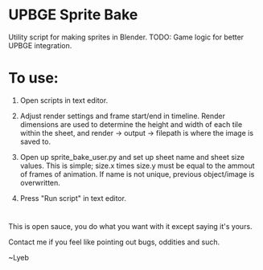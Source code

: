 # UPBGE Sprite Bake

Utility script for making sprites in Blender. TODO: Game logic for better UPBGE integration.

# To use:
  1. Open scripts in text editor.
  
  2. Adjust render settings and frame start/end in timeline. Render dimensions are used to determine the height and width of each tile within the sheet, and render -> output -> filepath is where the image is saved to.
  
  3. Open up sprite_bake_user.py and set up sheet name and sheet size values. This is simple; size.x times size.y must be equal to the ammout of frames of animation. If name is not unique, previous object/image is overwritten.
  
  4. Press "Run script" in text editor.

# 

This is open sauce, you do what you want with it except saying it's yours.

Contact me if you feel like pointing out bugs, oddities and such.

~Lyeb
